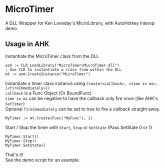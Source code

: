 # MicroTimer
A DLL Wrapper for Ken Loveday's MicroLibrary, with AutoHotkey interop demo

## Usage in AHK
Instantiate the MicroTimer class from the DLL  
```
asm := CLR_LoadLibrary("MicroTimer\MicroTimer.dll")
; Use CLR to instantiate a class from within the DLL
mt := asm.CreateInstance("MicroTimer")
```

Instantiate a timer class instance using `Create(<callback>, <time in ms>, [<fireImmediately>])`  
`callback` is a Func Object (Or BoundFunc)  
`time in ms` can be negative to have the callback only fire once (like AHK's `SetTimer`)  
Optional `fireImmediately` can be set to true to fire a callback straight away.  

```
MyTimer := mt.Create(Func("MyFunc"), 1)
```  

Start / Stop the timer with `Start`, `Stop` or `SetState` (Pass SetState 0 or 1)
```
MyTimer.Start()
MyTimer.Stop()
MyTimer.SetState()
```

That's it!  
See the demo script for an example.  
